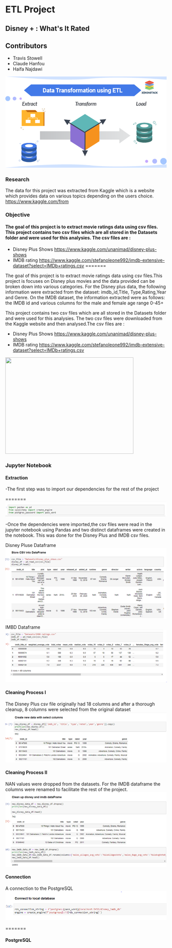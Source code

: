 
# ETL Project

## Disney + : What's It Rated

## Contributors

* Travis Stowell
* Claude Hanfou
* Haifa Najdawi

![alt text](https://github.com/travisstowell/ETLProject/blob/main/image/etl.png "etl")



### Research 
The data for this project was extracted from Kaggle which is a website which provides data on various topics depending on the users choice. https://www.kaggle.com/from 

### Objective
#### The goal of this project is to extract movie ratings data using csv files. This project contains two csv files which are all stored in the Datasets folder and were used for this analysies. The csv files are :

* Disney Plus Shows https://www.kaggle.com/unanimad/disney-plus-shows
* IMDB rating https://www.kaggle.com/stefanoleone992/imdb-extensive-dataset?select=IMDb+ratings.csv
=======

The goal of this project is to extract movie ratings data using csv files.This project is focuses on Disney plus movies and the data provided can be broken down into various categories. For the Disney plus data, the following information were extracted from the dataset: imdb_id,Title, Type,Rating,Year and Genre. On the IMDB dataset, the information extracted were as follows: the IMDB id and various columns for the male and female age range 0-45+


This project contains two csv files which are all stored in the Datasets folder and were used for this analysies. The two csv files were downloaded from the Kaggle website and then analysed.The csv files are :

* Disney Plus Shows https://www.kaggle.com/unanimad/disney-plus-shows
* IMDB rating https://www.kaggle.com/stefanoleone992/imdb-extensive-dataset?select=IMDb+ratings.csv

<img src="https://media.giphy.com/media/8bafPvbPipLWkKFFBV/giphy.gif" width="400" height="300" />


### Jupyter Notebook

#### Extraction 
-The first step was to import our dependencies for the rest of the project 


=======
![alt text](https://github.com/travisstowell/ETLProject/blob/ClaudeBranch/image/depend.PNG "depend")

-Once the dependencies were imported,the csv files were read in the jupyter notebook using Pandas and two distinct dataframes were created in the notebook. This was done for the Disney Plus and IMDB csv files.

Disney Pluse Dataframe
![alt text](https://github.com/travisstowell/ETLProject/blob/ClaudeBranch/image/disney_import.PNG "dataf")

IMBD Dataframe
![alt text](https://github.com/travisstowell/ETLProject/blob/ClaudeBranch/image/imdb_import.PNG "dataf")

#### Cleaning Process I
The Disney Plus csv file originally had 18 columns and after a thorough cleanup, 8 columns were selected from the original dataset 
![alt text](https://github.com/travisstowell/ETLProject/blob/ClaudeBranch/image/rename%20disney.PNG "cleanup")

#### Cleaning Process II
NAN values were dropped from the datasets. For the IMDB dataframe the columns were renamed to facilitate the rest of the project.
![alt text](https://github.com/travisstowell/ETLProject/blob/ClaudeBranch/image/cleanup%20both.PNG "cleanup")

#### Connection
A connection to the PostgreSQL
![alt text](https://github.com/travisstowell/ETLProject/blob/ClaudeBranch/image/connection.PNG "cleanup")


=======
 

#### PostgreSQL
